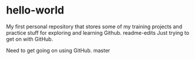 # hello-world
My first personal repository that stores some of my training projects and practice stuff for exploring and learning Github.
 readme-edits
Just trying to get on with GitHub.

Need to get going on using GitHub.
 master
